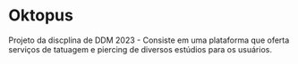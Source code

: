 # Oktopus
Projeto da discplina de DDM 2023 - Consiste em uma plataforma que oferta serviços de tatuagem e piercing de diversos estúdios para os usuários.
